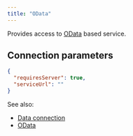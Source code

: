 ```yaml
---
title: "OData"
---
```


Provides access to [OData](https://www.odata.org/) based service.

## Connection parameters

```json
{
  "requiresServer": true,
  "serviceUrl": ""
}
```

See also:

* [Data connection](../access.md#data-connection)
* [OData](https://www.odata.org/)
